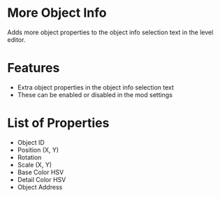 # More Object Info
Adds more object properties to the object info selection text in the level editor.

# Features
- Extra object properties in the object info selection text      
- These can be enabled or disabled in the mod settings

# List of Properties
- Object ID
- Position (X, Y)
- Rotation
- Scale (X, Y)
- Base Color HSV
- Detail Color HSV
- Object Address
